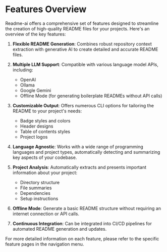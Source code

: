 # Features Overview

Readme-ai offers a comprehensive set of features designed to streamline the creation of high-quality README files for your projects. Here's an overview of the key features:

1. **Flexible README Generation**: Combines robust repository context extraction with generative AI to create detailed and accurate README files.

2. **Multiple LLM Support**: Compatible with various language model APIs, including:
   - OpenAI
   - Ollama
   - Google Gemini
   - Offline Mode (for generating boilerplate READMEs without API calls)

3. **Customizable Output**: Offers numerous CLI options for tailoring the README to your project's needs:
   - Badge styles and colors
   - Header designs
   - Table of contents styles
   - Project logos

4. **Language Agnostic**: Works with a wide range of programming languages and project types, automatically detecting and summarizing key aspects of your codebase.

5. **Project Analysis**: Automatically extracts and presents important information about your project:
   - Directory structure
   - File summaries
   - Dependencies
   - Setup instructions

6. **Offline Mode**: Generate a basic README structure without requiring an internet connection or API calls.

7. **Continuous Integration**: Can be integrated into CI/CD pipelines for automated README generation and updates.

For more detailed information on each feature, please refer to the specific feature pages in the navigation menu.
